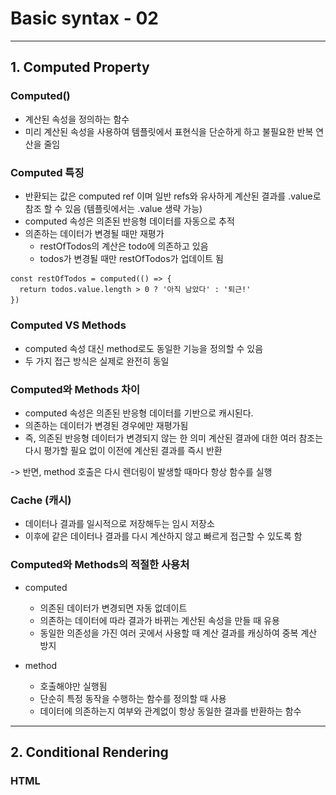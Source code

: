# Basic syntax - 02

----

## 1. Computed Property

### Computed()

- 계산된 속성을 정의하는 함수
- 미리 계산된 속성을 사용하여 템플릿에서 표현식을 단순하게 하고 불필요한 반복 연산을 줄임


### Computed 특징

- 반환되는 값은 computed ref 이며 일반 refs와 유사하게 계산된 결과를 .value로 참조 할 수 있음 (템플릿에서는 .value 생략 가능)
- computed 속성은 의존된 반응형 데이터를 자동으로 추적
- 의존하는 데이터가 변경될 때만 재평가
  - restOfTodos의 계산은 todo에 의존하고 있음
  - todos가 변경될 때만 restOfTodos가 업데이트 됨

```html
const restOfTodos = computed(() => {
  return todos.value.length > 0 ? '아직 남았다' : '퇴근!'
})
```

### Computed VS Methods

- computed 속성 대신 method로도 동일한 기능을 정의할 수 있음
- 두 가지 접근 방식은 실제로 완전히 동일

### Computed와 Methods 차이

- computed 속성은 의존된 반응형 데이터를 기반으로 캐시된다.
- 의존하는 데이터가 변경된 경우에만 재평가됨
- 즉, 의존된 반응형 데이터가 변경되지 않는 한 의미 계산된 결과에 대한 여러 참조는 다시 평가할 필요 없이 이전에 계산된 결과를 즉시 반환

-> 반면, method 호출은 다시 렌더링이 발생할 때마다 항상 함수를 실행


### Cache (캐시)

- 데이터나 결과를 일시적으로 저장해두는 임시 저장소
- 이후에 같은 데이터나 결과를 다시 계산하지 않고 빠르게 접근할 수 있도록 함
  
### Computed와 Methods의 적절한 사용처

- computed
  - 의존된 데이터가 변경되면 자동 없데이트
  - 의존하는 데이터에 따라 결과가 바뀌는 계산된 속성을 만들 때 유용
  - 동일한 의존성을 가진 여러 곳에서 사용할 때 계산 결과를 캐싱하여 중복 계산 방지

- method
  - 호출해야만 실행됨
  - 단순히 특정 동작을 수행하는 함수를 정의할 때 사용
  - 데이터에 의존하는지 여부와 관계없이 항상 동일한 결과를 반환하는 함수

----

## 2. Conditional Rendering

### HTML <template> element

- 페이퍼가 로드될 때 렌더링 되지 않지만 JavaScript를 사용하여 나중에 문서에서 사용할 수 있도록 하는 HTML을 보유하기 위한 메커니즘
- 보이지 않는 wrapper 역할

### v-if

- 표현식 값의 T/F를 기반으로 요소를 조건부로 렌더링
- v-if는 directive이기 때문에 단일 요소에만 연결 가능
- 이 경우 template 요소에 v-if를 사용하여 하나 이상의 요소에 대해 적용할 수 있음
- v-else, v-else-if 모두 적용 가능

### v-show

- 표현식 값의 T/F를 기반으로 요소의 가시성을 전환
- v-show 요소는 항상 렌더링 되어 DOM에 남아있음
- CSS display 속성만 전환하기 때문

### v-if VS v-show

- v-if (Cheap initial load, expensive toggle)
  - 초기 조건이 false인 경우 아무 작업도 수행하지 않음
  - 토글 비용이 높음

- v-show (Expensive initial load, cheap toggle)
  - 초기 조건에 관계 없이 항상 렌더링
  - 초기 렌더링 비용이 더 높음

-> 무언가를 매우 자주 전환해야 하는 경우에는 v-show, 실행 중에 조건이 변경되지 않는 경우에는 v-if를 권장

-----

## 3. List Rendering

### v-for

- 소스 데이터를 기반으로 요소 또는 템플릿 블록을 여러 번 렌더링
- Array, Object, Number, String, Iterable

### v-for 구조

- v-for는 alias in expression 형식의 특수 구문을 사용하여 반복되는 현재 요소에 대한 별칭(alias)을 제공

```html
<div v-for="item in items">
{{ item.text }}
</div>
```

- 인덱스에 대한 별칭을 지정할 수 있음


-----

## 4. Watchers

### watch()

- 반응형 데이터를 감시하고, 감시하는 데이터가 변경되면 콜백 함수를 호출

### watch 구조

- variable
  - 감시하는 변수


- newValue
  - 감시하는 변수가 변화된 값
  - 콜백 함수의 첫 번째 인자


- oldValue
  - 콜백 함수의 두 번째 인자

### computed와 watchers

![Alt text](image.png)

-----

## 5. Lifecycle Hooks

### Lifecycle Hooks

- vue 인스턴스의 생애주기 동안 특정 시점에 실행되는 함수
- 개발자가 특정 단계에서 의도하는 로직이 실행될 수 있도록 함


### Lifecycle Hooks 특징

- Vue는 Lifecycle Hooks에 등록된 콜백 함수들을 인스턴스와 자동으로 연결함
- 이렇게 동작하려면 hooks 함수들은 반드시 동기적으로 작성되어야 함
- 인스턴스 생애 주기의 여러 단계에서 호출되는 다른 hooks도 있으며, 가장 일반적으로 사용되는 것은 onMounted, onUpdated, onUnmounted


------

## 6. Vue Style Guide

### Vue Style Guide

- Vue의 스타일 가이드 규칙은 우선순위에 따라 4가지 범주로 나뉨
- 규칙 범주
  - 우선순위 A : 필수 (Essential)
  - 우선순위 B : 적극 권장 (Strongly Recommended)
  - 우선순위 C : 권장 (Recommended)
  - 우선순위 D : 주의 필요 (Use with Caution)


### 우선순위 별 특징

- A (필수)
  - 오류를 방지하는 데 도움이 되므로 어떤 경우에도 규칙을 학습하고 준수

- B (적극 권장)
  - 가독성 및/또는 개발자 경험을 향상시킴
  - 규칙을 어겨도 코드는 여전히 실행되겠지만, 정당한 사유가 있어야 규칙을 위반할 수 있음

- C (권장)
  - 일관성을 보장하도록 임의의 선택을 할 수 있음

- D (주의 필요)
  - 잠재적 위험 특성을 고려함


### [주의] computed의 반환 값은 변경하지 말 것

- computed의 반환 값은 의존하는 데이터의 파생된 값
- 일종의 snapshot이며 의존하는 데이터가 변경될 때마다 새 snapshot이 생성됨
- snapshot을 변경하는 것은 의미가 없으므로 계산된 반환 값은 읽기 전용으로 취급되어야 하며 변경되어서는 안됨
- 대신 새 값을 얻기 위해서는 의존하는 데이터를 업데이트 해야 함

### [주의] computed 사용 시 원본 배열 변경하지 말 것

- computed에서 reverse() 및 sort() 사용 시 원본 배열을 변경하기 때문에 복사본을 만들어서 진행해야 함

```js
return numbers.reverse() // X

return [...numbers].reverse() // O
```

### [주의] 배열의 인덱스를 v-for의 key로 사용하지 말 것

- 인덱스는 식별자가 아닌 배열의 항목 위치만 나타내기 때문에 Vue가 DOM을 변경할 때(끝이 아닌 위치에 새 항목이 배열에 삽입되면) 여러 컴포넌트 간 데이터 공유 시 문제가 발생

- 직접 고유한 값을 만들어내는 메서드를 만들거나 외부 라이브러리 등을 활용하는 등 식별자 역할을 할 수 있는 값을 만들어냄

### v-for와 배열 - 배열 변경 감지

- 수정 메서드 (원본 배열 수정)
  - Vue는 반응형 배열의 변경 메서드가 호출되는 것을 감지하며, 필요한 업데이트를 발생시킴
  - push(), pop(), shift(), unshift(), splice(), sort(), reverse()

- 배열 교체
  - 원본 배열을 수정하지 않고 항상 새 배열을 반환
  - filter(), concat(), slice()

-------